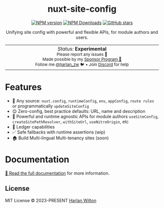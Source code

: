 <h1 align='center'>nuxt-site-config</h1>

<p align="center">
<a href='https://github.com/harlan-zw/nuxt-site-config/actions/workflows/test.yml'>
</a>
<a href="https://www.npmjs.com/package/nuxt-site-config" target="__blank"><img src="https://img.shields.io/npm/v/nuxt-site-config?style=flat&colorA=002438&colorB=28CF8D" alt="NPM version"></a>
<a href="https://www.npmjs.com/package/nuxt-site-config" target="__blank"><img alt="NPM Downloads" src="https://img.shields.io/npm/dm/nuxt-site-config?flat&colorA=002438&colorB=28CF8D"></a>
<a href="https://github.com/harlan-zw/nuxt-site-config" target="__blank"><img alt="GitHub stars" src="https://img.shields.io/github/stars/harlan-zw/nuxt-site-config?flat&colorA=002438&colorB=28CF8D"></a>
</p>


<p align="center">
Unifying site config with powerful and flexible APIs, for module authors and users.
</p>

<p align="center">
<table>
<tbody>
<td align="center">
<img width="800" height="0" /><br>
<i>Status:</i> <b>Experimental</b> <br>
<sup> Please report any issues 🐛</sup><br>
<sub>Made possible by my <a href="https://github.com/sponsors/harlan-zw">Sponsor Program 💖</a><br> Follow me <a href="https://twitter.com/harlan_zw">@harlan_zw</a> 🐦 • Join <a href="https://discord.gg/275MBUBvgP">Discord</a> for help</sub><br>
<img width="800" height="0" />
</td>
</tbody>
</table>
</p>


# Features

- 🎨 Any source: `nuxt.config`, `runtimeConfig`, `env`, `appConfig`, `route rules` or programmatically `updateSiteConfig`
- 😌 Zero-config, best practice defaults: URL, name and description
- 🚀 Powerful and runtime agnostic APIs for module authors `useSiteConfig`, `createSitePathResolver`, `withSiteUrl`, `useNitroOrigin`, etc
- 🤖 Ledger capabilities
- ✅ Safe fallbacks with runtime assertions (wip)
- 🏠 Build Multi-lingual Multi-tenancy sites (soon)

# Documentation

[📖 Read the full documentation](https://nuxtseo.com/sitemap) for more information.


## License

MIT License © 2023-PRESENT [Harlan Wilton](https://github.com/harlan-zw)
